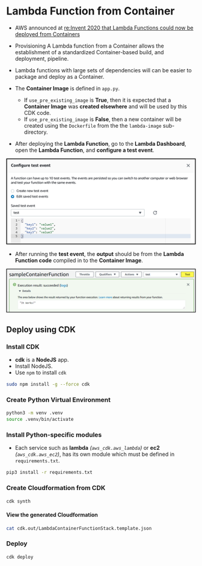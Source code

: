 Lambda Function from Container
==============================


* AWS announced at [re:Invent 2020 that Lambda Functions could now be deployed from Containers](https://aws.amazon.com/blogs/aws/new-for-aws-lambda-container-image-support/)

* Provisioning A Lambda function from a Container allows the establishment of a standardized Container-based build, and deployment, pipeline.

* Lambda functions with large sets of dependencies will can be easier to package and deploy as a Container.


* The **Container Image** is defined in `app.py`.
  * If `use_pre_existing_image` is **True**, then it is expected that a **Container Image** was **created elsewhere** and will be used by this CDK code.
  * If `use_pre_existing_image` is **False**, then a new container will be created using the `Dockerfile` from the the `lambda-image` sub-directory.

* After deploying the **Lambda Function**, go to the **Lambda Dashboard**, open the **Lambda Function**, and **configure a test event**.

![](configureTestEvent.png)

* After running the **test event**, the **output** should be from the **Lambda Function code** compiled in to the **Container Image**.

![](sampleContainerFunctionTest.png)



## Deploy using CDK




### Install CDK

* **cdk** is a **NodeJS** app.
* Install NodeJS.
* Use `npm` to install `cdk`

```bash
sudo npm install -g --force cdk
```



### Create Python Virtual Environment

```bash
python3 -m venv .venv
source .venv/bin/activate
```



### Install Python-specific modules

* Each service such as **lambda** _(`aws_cdk.aws_lambda`)_ or **ec2** _(`aws_cdk.aws_ec2`)_, has its own module which must be defined in `requirements.txt`.

```bash
pip3 install -r requirements.txt
```



### Create Cloudformation from CDK

```bash
cdk synth
```



#### View the generated Cloudformation

```bash
cat cdk.out/LambdaContainerFunctionStack.template.json
```



### Deploy

```bash
cdk deploy
```




